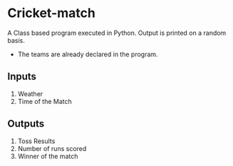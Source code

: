 # Cricket-match
A Class based program executed in Python. Output is printed on a random basis. 
* The teams are already declared in the program.

## Inputs
1. Weather
2. Time of the Match

## Outputs
1. Toss Results
2. Number of runs scored
3. Winner of the match
